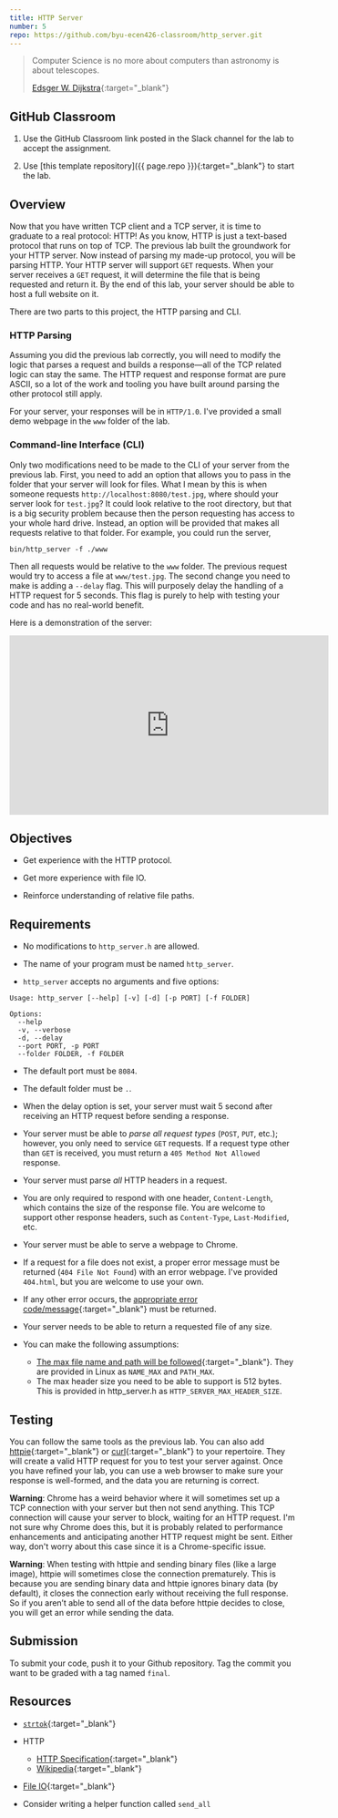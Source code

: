 ```yaml
---
title: HTTP Server
number: 5
repo: https://github.com/byu-ecen426-classroom/http_server.git
---
```


> Computer Science is no more about computers than astronomy is about telescopes.
> 
> [Edsger W. Dijkstra](https://en.wikipedia.org/wiki/Edsger_W._Dijkstra){:target="_blank"}

## GitHub Classroom

1. Use the GitHub Classroom link posted in the Slack channel for the lab to accept the assignment.

2. Use [this template repository]({{ page.repo }}){:target="_blank"} to start the lab.

## Overview

Now that you have written TCP client and a TCP server, it is time to graduate to a real protocol: HTTP! As you know, HTTP is just a text-based protocol that runs on top of TCP. The previous lab built the groundwork for your HTTP server. Now instead of parsing my made-up protocol, you will be parsing HTTP. Your HTTP server will support `GET` requests. When your server receives a `GET` request, it will determine the file that is being requested and return it. By the end of this lab, your server should be able to host a full website on it.

There are two parts to this project, the HTTP parsing and CLI.

### HTTP Parsing
Assuming you did the previous lab correctly, you will need to modify the logic that parses a request and builds a response—all of the TCP related logic can stay the same. The HTTP request and response format are pure ASCII, so a lot of the work and tooling you have built around parsing the other protocol still apply.

For your server, your responses will be in `HTTP/1.0`. I've provided a small demo webpage in the `www` folder of the lab.

### Command-line Interface (CLI)

Only two modifications need to be made to the CLI of your server from the previous lab. First, you need to add an option that allows you to pass in the folder that your server will look for files. What I mean by this is when someone requests `http://localhost:8080/test.jpg`, where should your server look for `test.jpg`? It could look relative to the root directory, but that is a big security problem because then the person requesting has access to your whole hard drive. Instead, an option will be provided that makes all requests relative to that folder. For example, you could run the server,

```
bin/http_server -f ./www
```

Then all requests would be relative to the `www` folder. The previous request would try to access a file at `www/test.jpg`. The second change you need to make is adding a `--delay` flag. This will purposely delay the handling of a HTTP request for 5 seconds. This flag is purely to help with testing your code and has no real-world benefit. 

Here is a demonstration of the server:

<iframe width="560" height="315" src="https://www.youtube-nocookie.com/embed/kO3OcsUKtgQ" frameborder="0" allow="accelerometer; autoplay; encrypted-media; gyroscope; picture-in-picture" allowfullscreen></iframe>


## Objectives

- Get experience with the HTTP protocol.

- Get more experience with file IO.

- Reinforce understanding of relative file paths.


## Requirements

- No modifications to `http_server.h` are allowed.

- The name of your program must be named `http_server`.

- `http_server` accepts no arguments and five options:

```
Usage: http_server [--help] [-v] [-d] [-p PORT] [-f FOLDER]

Options:
  --help
  -v, --verbose
  -d, --delay
  --port PORT, -p PORT
  --folder FOLDER, -f FOLDER
```

- The default port must be `8084`.

- The default folder must be `.`.

- When the delay option is set, your server must wait 5 second after receiving an HTTP request before sending a response.

- Your server must be able to *parse all request types* (`POST`, `PUT`, etc.); however, you only need to service `GET` requests. If a request type other than `GET` is received, you must return a `405 Method Not Allowed` response. 

- Your server must parse *all* HTTP headers in a request.

- You are only required to respond with one header, `Content-Length`, which contains the size of the response file. You are welcome to support other response headers, such as `Content-Type`, `Last-Modified`, etc.

- Your server must be able to serve a webpage to Chrome.

- If a request for a file does not exist, a proper error message must be returned (`404 File Not Found`) with an error webpage. I've provided `404.html`, but you are welcome to use your own.

- If any other error occurs, the [appropriate error code/message](https://www.w3.org/Protocols/rfc2616/rfc2616-sec10.html){:target="_blank"} must be returned.

- Your server needs to be able to return a requested file of any size.

- You can make the following assumptions:
  - [The max file name and path will be followed](https://serverfault.com/a/306726){:target="_blank"}. They are provided in Linux as `NAME_MAX` and `PATH_MAX`.
  - The max header size you need to be able to support is 512 bytes. This is provided in http_server.h as `HTTP_SERVER_MAX_HEADER_SIZE`.



## Testing

You can follow the same tools as the previous lab. You can also add [httpie](https://httpie.org){:target="_blank"} or [curl](https://curl.haxx.se){:target="_blank"} to your repertoire. They will create a valid HTTP request for you to test your server against. Once you have refined your lab, you can use a web browser to make sure your response is well-formed, and the data you are returning is correct.

**Warning**: Chrome has a weird behavior where it will sometimes set up a TCP connection with your server but then not send anything. This TCP connection will cause your server to block, waiting for an HTTP request. I'm not sure why Chrome does this, but it is probably related to performance enhancements and anticipating another HTTP request might be sent. Either way, don't worry about this case since it is a Chrome-specific issue.

**Warning**: When testing with httpie and sending binary files (like a large image), httpie will sometimes close the connection prematurely. This is because you are sending binary data and httpie ignores binary data (by default), it closes the connection early without receiving the full response. So if you aren’t able to send all of the data before httpie decides to close, you will get an error while sending the data.


## Submission

To submit your code, push it to your Github repository. Tag the commit you want to be graded with a tag named `final`.


## Resources

- [`strtok`](https://linux.die.net/man/3/strtok){:target="_blank"}

- HTTP
  - [HTTP Specification](https://tools.ietf.org/html/rfc7230){:target="_blank"}
  - [Wikipedia](https://en.wikipedia.org/wiki/Hypertext_Transfer_Protocol#Message_format){:target="_blank"}

- [File IO](https://man7.org/linux/man-pages/man3/fopen.3.html){:target="_blank"}

- Consider writing a helper function called `send_all`
